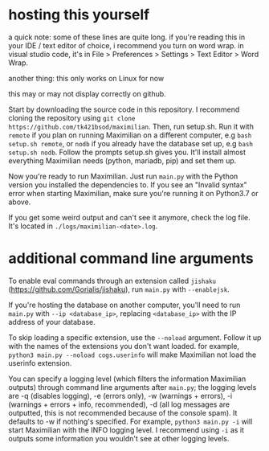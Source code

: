 # hosting this yourself
a quick note: some of these lines are quite long.
if you're reading this in your IDE / text editor of choice, i recommend you turn on word wrap. in visual studio code, it's in File > Preferences > Settings > Text Editor > Word Wrap.

another thing: this only works on Linux for now

this may or may not display correctly on github.

Start by downloading the source code in this repository.  I recommend cloning the repository using `git clone https://github.com/tk421bsod/maximilian`.
Then, run setup.sh.
Run it with `remote` if you plan on running Maximilian on a different computer, e.g `bash setup.sh remote`, or `nodb` if you already have the database set up, e.g `bash setup.sh nodb`.
Follow the prompts setup.sh gives you.
It'll install almost everything Maximilian needs (python, mariadb, pip) and set them up.

Now you're ready to run Maximilian. Just run `main.py` with the Python version you installed the dependencies to.
If you see an "Invalid syntax" error when starting Maximilian, make sure you're running it on Python3.7 or above.

If you get some weird output and can't see it anymore, check the log file. It's located in `./logs/maximilian-<date>.log`.

# additional command line arguments 

To enable eval commands through an extension called `jishaku` (https://github.com/Gorialis/jishaku), run `main.py` with `--enablejsk`.

If you're hosting the database on another computer, you'll need to run `main.py` with `--ip <database_ip>`, replacing `<database_ip>` with the IP address of your database.

To skip loading a specific extension, use the `--noload` argument. Follow it up with the names of the extensions you don't want loaded. for example, `python3 main.py --noload cogs.userinfo` will make Maximilian not load the userinfo extension.

You can specify a logging level (which filters the information Maximilian outputs) through command line arguments after `main.py`; the logging levels are -q (disables logging), -e (errors only), -w (warnings + errors), -i (warnings + errors + info, recommended), -d (all log messages are outputted, this is not recommended because of the console spam).
It defaults to -w if nothing's specified.
For example, `python3 main.py -i` will start Maximilian with the INFO logging level.
I recommend using `-i` as it outputs some information you wouldn't see at other logging levels.